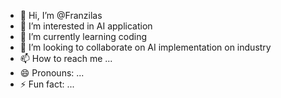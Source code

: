 - 👋 Hi, I’m @Franzilas
- 👀 I’m interested in AI application
- 🌱 I’m currently learning coding
- 💞️ I’m looking to collaborate on AI implementation on industry
- 📫 How to reach me ...
- 😄 Pronouns: ...
- ⚡ Fun fact: ...

<!---
Franzilas/Franzilas is a ✨ special ✨ repository because its `README.md` (this file) appears on your GitHub profile.
You can click the Preview link to take a look at your changes.
--->
